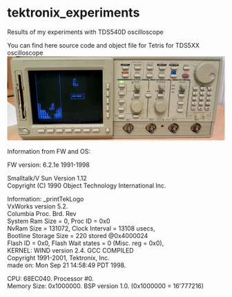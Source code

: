 # tektronix_experiments
Results of my experiments with TDS540D oscilloscope

You can find here source code and object file for Tetris for TDS5XX oscilloscope  
<img src="https://github.com/iliasam/tektronix_experiments/blob/main/main_photo.jpg" width="600"> 


Information from FW and OS:  

FW version: 6.2.1e 1991-1998

Smalltalk/V Sun Version 1.12  
Copyright (C) 1990 Object Technology International Inc.  

Information:
_printTekLogo  
            VxWorks version 5.2.  
            Columbia Proc. Brd. Rev  
            System Ram Size = 0, Proc ID = 0x0  
            NvRam Size = 131072, Clock Interval = 13108 usecs,  
            Bootline Storage Size = 220 stored @0x4000024  
            Flash ID = 0x0, Flash Wait states = 0 (Misc. reg = 0x0),  
            KERNEL: WIND version 2.4. GCC COMPILED  
            Copyright 1991-2001, Tektronix, Inc.  
            made on: Mon Sep 21 14:58:49 PDT 1998.  
  
CPU: 68EC040.  Processor #0.  
Memory Size: 0x1000000.  BSP version 1.0. (0x1000000 = 16'777216)  

